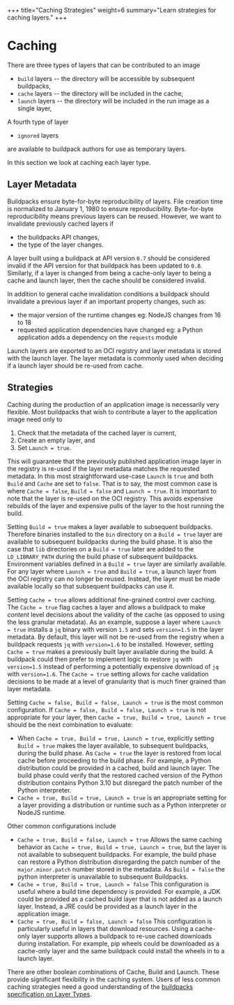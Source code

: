 +++
title="Caching Strategies"
weight=6
summary="Learn strategies for caching layers."
+++

# Caching

There are three types of layers that can be contributed to an image

* `build` layers -- the directory will be accessible by subsequent buildpacks,
* `cache` layers -- the directory will be included in the cache,
* `launch` layers -- the directory will be included in the run image as a single layer,

A fourth type of layer

* `ignored` layers

are available to buildpack authors for use as temporary layers.

In this section we look at caching each layer type.

## Layer Metadata

Buildpacks ensure byte-for-byte reproducibility of layers.  File creation time is normalized to January 1, 1980 to ensure reproducibility.  Byte-for-byte reproducibility means previous layers can be reused.  However, we want to invalidate previously cached layers if

* the buildpacks API changes,
* the type of the layer changes.

A layer built using a buildpack at API version `0.7` should be considered invalid if the API version for that buildpack has been updated to `0.8`.  Similarly, if a layer is changed from being a cache-only layer to being a cache and launch layer, then the cache should be considered invalid.

In addition to general cache invalidation conditions a buildpack should invalidate a previous layer if an important property changes, such as:

* the major version of the runtime changes eg: NodeJS changes from 16 to 18
* requested application dependencies have changed eg: a Python application adds a dependency on the `requests` module

Launch layers are exported to an OCI registry and layer metadata is stored with the launch layer.  The layer metadata is commonly used when deciding if a launch layer should be re-used from cache.

## Strategies

Caching during the production of an application image is necessarily very flexible.  Most buildpacks that wish to contribute a layer to the application image need only to

1. Check that the metadata of the cached layer is current,
2. Create an empty layer, and
3. Set `Launch = true`.

This will guarantee that the previously published application image layer in the registry is re-used if the layer metadata matches the requested metadata.  In this most straightforward use-case `Launch` is `true` and both `Build` and `Cache` are set to `false`.  That is to say, the most common case is where `Cache = false`, `Build = false` and `Launch = true`.  It is important to note that the layer is re-used on the OCI registry.  This avoids expensive rebuilds of the layer and expensive pulls of the layer to the host running the build.

Setting `Build = true` makes a layer available to subsequent buildpacks.  Therefore binaries installed to the `bin` directory on a `Build = true` layer are available to subsequent buildpacks during the build phase.  It is also the case that `lib` directories on a `Build = true` later are added to the `LD_LIBRARY_PATH` during the build phase of subsequent buildpacks.  Environment variables defined in a `Build = true` layer are similarly available.  For any layer where `Launch = true` and `Build = true`, a launch layer from the OCI registry can no longer be reused. Instead, the layer must be made available locally so that subsequent buildpacks can use it.

Setting `Cache = true` allows additional fine-grained control over caching.  The `Cache = true` flag caches a layer and allows a buildpack to make _content_ level decisions about the validity of the cache (as opposed to using the less granular metadata).  As an example, suppose a layer where `Launch = true` installs a `jq` binary with version `1.5` and sets `version=1.5` in the layer metadata.  By default, this layer will not be re-used from the registry when a buildpack requests `jq` with `version=1.6` to be installed.  However, setting `Cache = true` makes a previously built layer available during the build.  A buildpack could then prefer to implement logic to restore `jq` with `version=1.5` instead of performing a potentially expensive download of `jq` with `version=1.6`.  The `Cache = true` setting allows for cache validation decisions to be made at a level of granularity that is much finer grained than layer metadata.

Setting `Cache = false, Build = false, Launch = true` is the most common configuration.  If `Cache = false, Build = false, Launch = true` is not appropriate for your layer, then `Cache = true, Build = true, Launch = true` should be the next combination to evaluate:

* When `Cache = true, Build = true, Launch = true`, explicitly setting `Build = true` makes the layer available, to subsequent buildpacks, during the build phase.  As `Cache = true` the layer is restored from local cache before proceeding to the build phase.  For example, a Python distribution could be provided in a cached, build and launch layer. The build phase could verify that the restored cached version of the Python distribution contains Python 3.10 but disregard the patch number of the Python interpreter.
* `Cache = true, Build = true, Launch = true` is an appropriate setting for a layer providing a distribution or runtime such as a Python interpreter or NodeJS runtime.

Other common configurations include

* `Cache = true, Build = false, Launch = true` Allows the same caching behavior as `Cache = true, Build = true, Launch = true`, but the layer is not available to subsequent buildpacks.  For example, the build phase can restore a Python distribution disregarding the patch number of the `major.minor.patch` number stored in the metadata.  As `Build = false` the python interpreter is unavailable to subsequent Buildpacks.
* `Cache = true, Build = true, Launch = false` This configuration is useful where a build time dependency is provided.  For example, a JDK could be provided as a cached build layer that is not added as a launch layer. Instead, a JRE could be provided as a launch layer in the application image.
* `Cache = true, Build = false, Launch = false` This configuration is particularly useful in layers that download resources.  Using a cache-only layer supports allows a  buildpack to re-use cached downloads during installation.  For example, pip wheels could be downloaded as a cache-only layer and the same buildpack could install the wheels in to a launch layer.

There are other boolean combinations of Cache, Build and Launch.  These provide significant flexibility in the caching system.  Users of less common caching strategies need a good understanding of the [buildpacks specification on Layer Types](https://github.com/buildpacks/spec/blob/main/buildpack.md#layer-types
).

